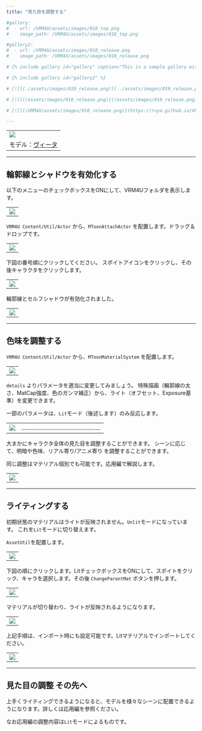 ```yaml
---
title: "見た目を調整する"

#gallery:
#  - url: /VRM4U/assets/images/010_top.png
#    image_path: /VRM4U/assets/images/010_top.png

#gallery2:
#  - url: /VRM4U/assets/images/010_release.png
#    image_path: /VRM4U/assets/images/010_release.png

# {% include gallery id="gallery" caption="This is a sample gallery with **Markdown support**." %}

# {% include gallery id="gallery2" %}

# [![](./assets/images/010_release.png)](../assets/images/010_release.png)

# [![](/assets/images/010_release.png)](/assets/images/010_release.png)

# [![](/VRM4U/assets/images/010_release.png)](https://ruyo.github.io/VRM4U/assets/images/010_release.png)

---
```



||
|-|
|[![](./assets/images/01b_top.png)](../assets/images/01b_top.png)|
|モデル：[ヴィータ](https://hub.vroid.com/characters/6193066630030526355/models/3525604181073039892)|

----

## 輪郭線とシャドウを有効化する

以下のメニューのチェックボックスをONにして、VRM4Uフォルダを表示します。

||
|-|
|[![](./assets/images/01a_plugin.png)](../assets/images/01a_plugin.png)|


`VRM4U Content/Util/Actor` から、`MToonAttachActor` を配置します。ドラッグ＆ドロップです。

||
|-|
|[![](./assets/images/01a_mtoon1.png)](../assets/images/01a_mtoon1.png)|


下図の番号順にクリックしてください。
スポイトアイコンをクリックし、その後キャラクタをクリックします。

||
|-|
|[![](./assets/images/01a_click.png)](../assets/images/01a_click.png)|


輪郭線とセルフシャドウが有効化されました。

||
|-|
|[![](./assets/images/01a_end.png)](../assets/images/01a_end.png)|


----

## 色味を調整する

`VRM4U Content/Util/Actor` から、`MToonMaterialSystem` を配置します。

||
|-|
|[![](./assets/images/01a_sys1.png)](../assets/images/01a_sys1.png)|


`details` よりパラメータを適当に変更してみましょう。
特殊描画（輪郭線の太さ、MatCap強度、色のガンマ補正）から、ライト（オフセット、Exposure基準）を変更できます。

一部のパラメータは、`Lit`モード（後述します）のみ反応します。

|||
|-|-|
|[![](./assets/images/01a_syspanel.png)](../assets/images/01a_syspanel.png)|.................................................|

大まかにキャラクタ全体の見た目を調整することができます。
シーンに応じて、明暗や色味、リアル寄り/アニメ寄り を調整することができます。

同じ調整はマテリアル個別でも可能です。応用編で解説します。

||
|-|
|[![](./assets/images/01a_sys2.png)](../assets/images/01a_sys2.png)|


----

## ライティングする

初期状態のマテリアルはライトが反映されません。`Unlit`モードになっています。
これを`Lit`モードに切り替えます。

`AssetUtil`を配置します。

||
|-|
|[![](./assets/images/01b_asset.png)](../assets/images/01b_asset.png)|


下図の順にクリックします。LitチェックボックスをONにして、スポイトをクリック、キャラを選択します。その後 `ChangeParentMat` ボタンを押します。

||
|-|
|[![](./assets/images/01b_asset2.png)](../assets/images/01b_asset2.png)|


マテリアルが切り替わり、ライトが反映されるようになります。

||
|-|
|[![](./assets/images/01b_light2.png)](../assets/images/01b_light2.png)|

上記手順は、インポート時にも設定可能です。Litマテリアルでインポートしてください。

||
|-|
|[![](./assets/images/01b_import.png)](../assets/images/01b_import.png)|

----
## 見た目の調整 その先へ

上手くライティングできるようになると、モデルを様々なシーンに配置できるようになります。詳しくは応用編を参照ください。

なお応用編の調整内容は`Lit`モードによるものです。
